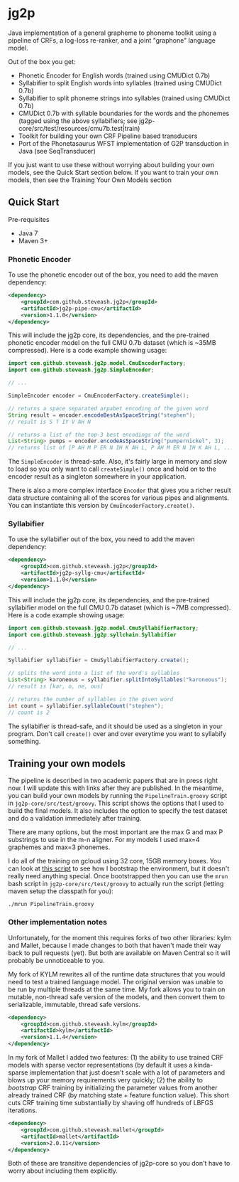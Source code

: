 jg2p
====

Java implementation of a general grapheme to phoneme toolkit using a pipeline of CRFs, a log-loss re-ranker, and a 
joint "graphone" language model. 

Out of the box you get:
* Phonetic Encoder for English words (trained using CMUDict 0.7b)
* Syllabifier to split English words into syllables (trained using CMUDict 0.7b)
* Syllabifier to split phoneme strings into syllables (trained using CMUDict 0.7b)
* CMUDict 0.7b with syllable boundaries for the words and the phonemes (tagged using the above syllabifiers; see jg2p-core/src/test/resources/cmu7b.test|train)
* Toolkit for building your own CRF Pipeline based transducers
* Port of the Phonetasaurus WFST implementation of G2P transduction in Java (see SeqTransducer)

If you just want to use these without worrying about building your own models, see the Quick Start
section below. If you want to train your own models, then see the Training Your Own Models section

## Quick Start

Pre-requisites
* Java 7
* Maven 3+

### Phonetic Encoder

To use the phonetic encoder out of the box, you need to add the maven dependency:
```xml
<dependency>
    <groupId>com.github.steveash.jg2p</groupId>
    <artifactId>jg2p-pipe-cmu</artifactId>
    <version>1.1.0</version>
</dependency>
```

This will include the jg2p core, its dependencies, and the pre-trained phonetic encoder model
on the full CMU 0.7b dataset (which is ~35MB compressed).  Here is a code example showing usage:

```java
import com.github.steveash.jg2p.model.CmuEncoderFactory;
import com.github.steveash.jg2p.SimpleEncoder;

// ...

SimpleEncoder encoder = CmuEncoderFactory.createSimple();

// returns a space separated arpabet encoding of the given word
String result = encoder.encodeBestAsSpaceString("stephen");
// result is S T IY V AH N

// returns a list of the top-3 best encodings of the word
List<String> pumps = encoder.encodeAsSpaceString("pumpernickel", 3);
// returns list of [P AH M P ER N IH K AH L, P AH M ER N IH K AH L, ...]
```

The `SimpleEncoder` is thread-safe. Also, it's fairly large in memory and slow to load so you only 
want to call `createSimple()` once and hold on to the encoder result as a singleton somewhere in 
your application.

There is also a more complex interface `Encoder` that gives you a richer result data structure 
containing all of the scores for various pipes and alignments. You can instantiate this version
by `CmuEncoderFactory.create()`.

### Syllabifier

To use the syllabifier out of the box, you need to add the maven dependency:
```xml
<dependency>
    <groupId>com.github.steveash.jg2p</groupId>
    <artifactId>jg2p-syllg-cmu</artifactId>
    <version>1.1.0</version>
</dependency>
```

This will include the jg2p core, its dependencies, and the pre-trained syllabifier model 
on the full CMU 0.7b dataset (which is ~7MB compressed).  Here is a code example showing usage:

```java
import com.github.steveash.jg2p.model.CmuSyllabifierFactory;
import com.github.steveash.jg2p.syllchain.Syllabifier

// ...

Syllabifier syllabifier = CmuSyllabifierFactory.create();

// splits the word into a list of the word's syllables
List<String> karoneous = syllabifier.splitIntoSyllables("karoneous");
// result is [kar, o, ne, ous]

// returns the number of syllables in the given word
int count = syllabifier.syllableCount("stephen");
// count is 2
```

The syllabifier is thread-safe, and it should be used as a singleton in your program. Don't call 
`create()` over and over everytime you want to syllabify something.

## Training your own models
The pipeline is described in two academic papers that are in press right now. I will update this 
with links after they are published. In the meantime, you can build your own models by running
the `PipelineTrain.groovy` script in `jg2p-core/src/test/groovy`. This script shows the 
options that I used to build the final models. It also includes the option to specify the 
test dataset and do a validation immediately after training.  

There are many options, but the most important are the max G and max P substrings to use 
in the m-n aligner. For my models I used max=4 graphemes and max=3 phonemes.

I do all of the training on gcloud using 32 core, 15GB memory boxes. You can look at 
[this script](https://github.com/steveash/devops/blob/master/gcloud_jg2p.sh) to see how 
I bootstrap the environment, but it doesn't really need anything special.  Once bootstrapped
then you can use the `mrun` bash script in `jg2p-core/src/test/groovy` to actually
run the script (letting maven setup the classpath for you):

```
./mrun PipelineTrain.groovy
```

### Other implementation notes

Unfortunately, for the moment this requires forks of two other libraries: kylm and Mallet, because I made changes to 
both that haven't made their way back to pull requests (yet). But both are available on Maven Central so it will
probably be unnoticeable to you.

My fork of KYLM rewrites all of the runtime data structures that you would need to test a trained language model.
The original version was unable to be run by multiple threads at the same time. My fork allows you to train on 
mutable, non-thread safe version of the models, and then convert them to serializable, immutable, thread safe
versions.
```xml
<dependency>
    <groupId>com.github.steveash.kylm</groupId>
    <artifactId>kylm</artifactId>
    <version>1.1.4</version>
</dependency>
```

In my fork of Mallet I added two features: (1) the ability to use trained CRF models with sparse vector representations
(by default it uses a kinda-sparse implementation that just doesn't scale with a lot of parameters and blows up your
memory requirements very quickly; (2) the ability to _bootstrap_ CRF training by initializing the parameter values 
from another already trained CRF (by matching state + feature function value). This short cuts CRF training time 
substantially by shaving off hundreds of LBFGS iterations.
```xml
<dependency>
    <groupId>com.github.steveash.mallet</groupId>
    <artifactId>mallet</artifactId>
    <version>2.0.11</version>
</dependency>
```

Both of these are transitive dependencies of jg2p-core so you don't have to worry about including 
them explicitly.
